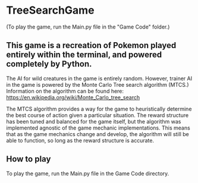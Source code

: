# TreeSearchGame
(To play the game, run the Main.py file in the "Game Code" folder.)

## This game is a recreation of Pokemon played entirely within the terminal, and powered completely by Python. 

The AI for wild creatures in the game is entirely random. However, trainer AI in the game is powered by the Monte Carlo Tree search algorithm (MTCS.) Information on the algorithm can be found here: https://en.wikipedia.org/wiki/Monte_Carlo_tree_search

The MTCS algorithm provides a way for the game to heuristically determine the best course of action given a particular situation. The reward structure has been tuned and balanced for the game itself, but the algorithm was implemented agnostic of the game mechanic implementations. 
This means that as the game mechanics change and develop, the algorithm will still be able to function, so long as the reward structure is accurate.

## How to play
To play the game, run the Main.py file in the Game Code directory.
